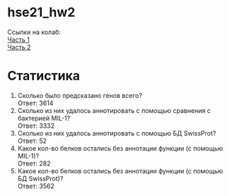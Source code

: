 # hse21_hw2

Сcылки на колаб:<br>
[Часть 1](https://colab.research.google.com/drive/1M0vmOGNZ5LG8Xx6b_uv56rVTJTD5S82J?usp=sharing)<br>
[Часть 2](https://colab.research.google.com/drive/17yPw2thUbCsVU9D5Wl9X4QTSI5RblX1l?usp=sharing)

# Статистика
1. Сколько было предсказано генов всего?<br>
  Ответ: 3614
2. Сколько из них удалось аннотировать с помощью сравнения с бактерией MIL-1?<br>
  Ответ: 3332
3. Сколько из них удалось аннотировать с помощью БД SwissProt?<br>
  Ответ: 52
4. Какое кол-во белков остались без аннотации функции (с помощью MIL-1)?<br>
  Ответ: 282
5. Какое кол-во белков остались без аннотации функции (с помощью БД SwissProt)?<br>
  Ответ: 3562
